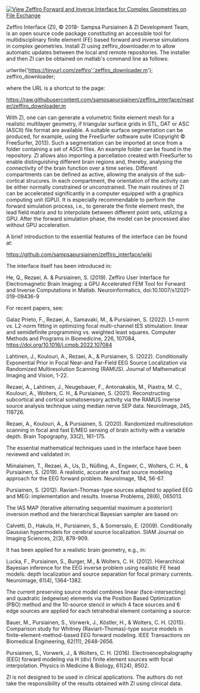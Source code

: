 [![View Zeffiro Forward and Inverse Interface for Complex Geometries on File Exchange](https://www.mathworks.com/matlabcentral/images/matlab-file-exchange.svg)](https://se.mathworks.com/matlabcentral/fileexchange/68285-zeffiro-forward-and-inverse-interface-for-complex-geometries)

Zeffiro Interface (ZI), © 2018- Sampsa Pursiainen & ZI Development Team, is an open source code package constituting an accessible tool for multidisciplinary finite element (FE) based forward and inverse simulations in complex geometries. Install ZI using zeffiro_downloader.m to allow automatic updates between the local and remote repositories. The installer and then ZI can be obtained on matlab's command line as follows:

urlwrite('https://tinyurl.com/zeffiro','zeffiro_downloader.m'); zeffiro_downloader;

where the URL is a shortcut to the page:

https://raw.githubusercontent.com/sampsapursiainen/zeffiro_interface/master/zeffiro_downloader.m

With ZI, one can can generate a volumetric finite element mesh for a realistic multilayer geometry, if triangular surface grids in STL, DAT or ASC (ASCII) file format are available. A suitable surface segmentation can be produced, for example, using the FreeSurfer software suite (Copyright © FreeSurfer, 2013). Such a segmentation can be imported at once from a folder containing a set of ASCII files. An example folder can be found in the repository. ZI allows also importing a parcellation created with FreeSurfer to enable distinguishing different brain regions and, thereby, analysing the connectivity of the brain function over a time series. Different compartments can be defined as active, allowing the analysis of the sub-cortical strucures. In each compartment, the orientation of the activity can be either normally constrained or unconstrained. The main routines of ZI can be accelerated significantly in a computer equipped with a graphics computing unit (GPU). It is especially recommendable to perform the forward simulation process, i.e., to generate the finite element mesh, the lead field matrix and to interpolate between different point sets, utilizing a GPU. After the forward simulation phase, the model can be processed also without GPU acceleration.

A brief introduction to the essential features of the interface can be found at:

https://github.com/sampsapursiainen/zeffiro_interface/wiki

The interface itself has been introduced in:

He, Q., Rezaei, A. & Pursiainen, S. (2019). Zeffiro User Interface for Electromagnetic Brain Imaging: a GPU Accelerated FEM Tool for Forward and Inverse Computations in Matlab. Neuroinformatics, doi:10.1007/s12021-019-09436-9

For recent papers, see:

Galaz Prieto, F., Rezaei, A., Samavaki, M., & Pursiainen, S. (2022). L1-norm vs. L2-norm fitting in optimizing focal multi-channel tES stimulation: linear and semidefinite programming vs. weighted least squares. Computer Methods and Programs in Biomedicine, 226, 107084, https://doi.org/10.1016/j.cmpb.2022.107084

Lahtinen, J., Koulouri, A., Rezaei, A., & Pursiainen, S. (2022). Conditionally Exponential Prior in Focal Near-and Far-Field EEG Source Localization via Randomized Multiresolution Scanning (RAMUS). Journal of Mathematical Imaging and Vision, 1-22.

Rezaei, A., Lahtinen, J., Neugebauer, F., Antonakakis, M., Piastra, M. C., Koulouri, A., Wolters, C. H., & Pursiainen, S. (2021). Reconstructing subcortical and cortical somatosensory activity via the RAMUS inverse source analysis technique using median nerve SEP data. NeuroImage, 245, 118726.

Rezaei, A., Koulouri, A., & Pursiainen, S. (2020). Randomized multiresolution scanning in focal and fast E/MEG sensing of brain activity with a variable depth. Brain Topography, 33(2), 161-175.

The essential mathematical techniques used in the interface have been reviewed and validated in:

Miinalainen, T., Rezaei, A., Us, D., Nüßing, A., Engwer, C., Wolters, C. H., & Pursiainen, S. (2019). A realistic, accurate and fast source modeling approach for the EEG forward problem. NeuroImage, 184, 56-67.

Pursiainen, S. (2012). Raviart–Thomas-type sources adapted to applied EEG and MEG: implementation and results. Inverse Problems, 28(6), 065013.

The IAS MAP (iterative alternating sequential maximum a posteriori) inversion method and the hierarchical Bayesian sampler are based on:

Calvetti, D., Hakula, H., Pursiainen, S., & Somersalo, E. (2009). Conditionally Gaussian hypermodels for cerebral source localization. SIAM Journal on Imaging Sciences, 2(3), 879-909.

It has been applied for a realistic brain geometry, e.g., in:

Lucka, F., Pursiainen, S., Burger, M., & Wolters, C. H. (2012). Hierarchical Bayesian inference for the EEG inverse problem using realistic FE head models: depth localization and source separation for focal primary currents. Neuroimage, 61(4), 1364-1382.

The current preserving source model combines linear (face-intersecting) and quadratic (edgewise) elements via the Position Based Optimization (PBO) method and the 10-source stencil in which 4 face sources and 6 edge sources are applied for each tetrahedral element containing a source:

Bauer, M., Pursiainen, S., Vorwerk, J., Köstler, H., & Wolters, C. H. (2015). Comparison study for Whitney (Raviart–Thomas)-type source models in finite-element-method-based EEG forward modeling. IEEE Transactions on Biomedical Engineering, 62(11), 2648-2656.

Pursiainen, S., Vorwerk, J., & Wolters, C. H. (2016). Electroencephalography (EEG) forward modeling via H (div) finite element sources with focal interpolation. Physics in Medicine & Biology, 61(24), 8502.

ZI is not designed to be used in clinical applications. The authors do not take the responsibility of the results obtained with ZI using clinical data.
